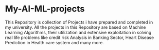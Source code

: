 # My-AI-ML-projects
This Repository is collection of Projects i have prepared and completed in my university. All the projects in this Repository are based on Machine Learning Algorithms, their utilization and extensive exploitation in solving real life problems like credit risk Analysis in Banking Sector, Heart Disease Prediction in Health care system and many more.

